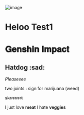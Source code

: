 ![image](https://user-images.githubusercontent.com/102704355/161384782-4dec4ee7-31f9-4e15-9437-51898c88386b.png)

# Heloo Test1
# 𝐆𝐞𝐧𝐬𝐡𝐢𝐧 𝐈𝐦𝐩𝐚𝐜𝐭
## Hatdog :sad:
*Pleaseeee*

two joints
: sign for marijuana (weed)

~~skrrrrrrrt~~

I just love **meat**
I hate **veggies**
